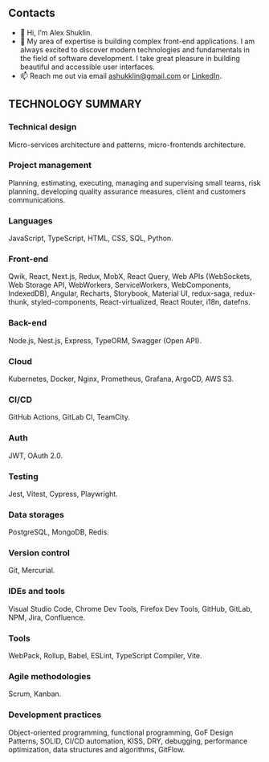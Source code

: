 ## Contacts
- 👋 Hi, I’m Alex Shuklin.
- 👀 My area of expertise is building complex front-end applications. I am always excited to discover modern technologies and fundamentals in the field of software development. I take great pleasure in building beautiful and accessible user interfaces.
- 📫 Reach me out via email [ashukklin@gmail.com](mailto:ashukklin@gmail.com) or [LinkedIn](https://www.linkedin.com/in/shukklin/).

## TECHNOLOGY SUMMARY

### Technical design

Micro-services architecture and patterns, micro-frontends architecture.

### Project management

Planning, estimating, executing, managing and supervising small teams, risk planning, developing quality assurance measures, client and customers communications.

### Languages

JavaScript, TypeScript, HTML, CSS, SQL, Python.

### Front-end

Qwik, React, Next.js, Redux, MobX, React Query, Web APIs (WebSockets, Web Storage API, WebWorkers, ServiceWorkers, WebComponents, IndexedDB), Angular, Recharts, Storybook, Material UI, redux-saga, redux-thunk, styled-components, React-virtualized, React Router, i18n, datefns.

### Back-end

Node.js, Nest.js, Express, TypeORM, Swagger (Open API).

### Cloud

Kubernetes, Docker, Nginx, Prometheus, Grafana, ArgoCD, AWS S3.

### CI/CD

GitHub Actions, GitLab CI, TeamCity.

### Auth

JWT, OAuth 2.0.

### Testing

Jest, Vitest, Cypress, Playwright.

### Data storages

PostgreSQL, MongoDB, Redis.

### Version control

Git, Mercurial.

### IDEs and tools

Visual Studio Code, Chrome Dev Tools, Firefox Dev Tools, GitHub, GitLab, NPM, Jira, Confluence.

### Tools

WebPack, Rollup, Babel, ESLint, TypeScript Compiler, Vite.

### Agile methodologies

Scrum, Kanban.

### Development practices

Object-oriented programming, functional programming, GoF Design Patterns, SOLID, CI/CD automation, KISS, DRY, debugging, performance optimization, data structures and algorithms, GitFlow.
